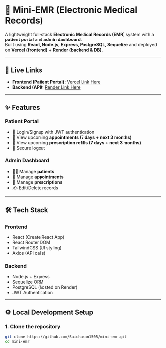 # 🏥 Mini-EMR (Electronic Medical Records)

A lightweight full-stack **Electronic Medical Records (EMR)** system with a **patient portal** and **admin dashboard**.  
Built using **React, Node.js, Express, PostgreSQL, Sequelize** and deployed on **Vercel (frontend)** + **Render (backend & DB)**.  

---

## 🚀 Live Links
- **Frontend (Patient Portal):** [Vercel Link Here](https://mini-emr.vercel.app/)  
- **Backend (API):** [Render Link Here](https://mini-emr-wyzm.onrender.com)  

---

## ✨ Features

### Patient Portal
- 🔐 Login/Signup with JWT authentication  
- 📅 View upcoming **appointments (7 days + next 3 months)**  
- 💊 View upcoming **prescription refills (7 days + next 3 months)**  
- 🚪 Secure logout  

### Admin Dashboard
- 👨‍⚕️ Manage **patients**  
- 📅 Manage **appointments**  
- 💊 Manage **prescriptions**  
- ✍️ Edit/Delete records  

---

## 🛠️ Tech Stack

### Frontend
- React (Create React App)
- React Router DOM
- TailwindCSS (UI styling)
- Axios (API calls)

### Backend
- Node.js + Express
- Sequelize ORM
- PostgreSQL (hosted on Render)
- JWT Authentication

---

## ⚙️ Local Development Setup

### 1. Clone the repository
```bash
git clone https://github.com/Saicharan1505/mini-emr.git
cd mini-emr

